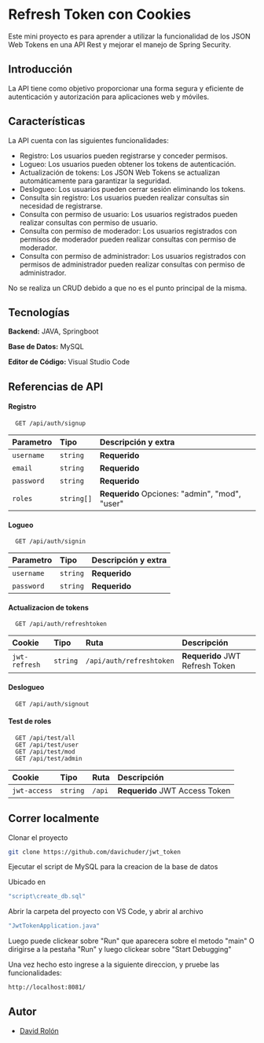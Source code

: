# Refresh Token con Cookies
Este mini proyecto es para aprender a utilizar la funcionalidad de los JSON Web Tokens en una API Rest y mejorar el manejo de Spring Security.

## Introducción

La API tiene como objetivo proporcionar una forma segura y eficiente de autenticación y autorización para aplicaciones web y móviles.
## Características
La API cuenta con las siguientes funcionalidades:

- Registro: Los usuarios pueden registrarse y conceder permisos.
- Logueo: Los usuarios pueden obtener los tokens de autenticación.
- Actualización de tokens: Los JSON Web Tokens se actualizan automáticamente para garantizar la seguridad.
- Deslogueo: Los usuarios pueden cerrar sesión eliminando los tokens.
- Consulta sin registro: Los usuarios pueden realizar consultas sin necesidad de registrarse.
- Consulta con permiso de usuario: Los usuarios registrados pueden realizar consultas con permiso de usuario.
- Consulta con permiso de moderador: Los usuarios registrados con permisos de moderador pueden realizar consultas con permiso de moderador.
- Consulta con permiso de administrador: Los usuarios registrados con permisos de administrador pueden realizar consultas con permiso de administrador.

No se realiza un CRUD debido a que no es el punto principal de la misma.
## Tecnologías

**Backend:** JAVA, Springboot

**Base de Datos:** MySQL

**Editor de Código:** Visual Studio Code

## Referencias de API

#### Registro

```http
  GET /api/auth/signup
```
|Parametro|Tipo|Descripción y extra|
|:-|:-|:-|
|`username`|`string`|**Requerido**|
|`email`|`string`|**Requerido**|
|`password`|`string`|**Requerido**|
|`roles`|`string[]`|**Requerido** Opciones: "admin", "mod", "user"|

#### Logueo
```http
  GET /api/auth/signin
```
|Parametro|Tipo|Descripción y extra|
|:-|:-|:-|
|`username`|`string`|**Requerido**|
|`password`|`string`|**Requerido**|

#### Actualizacion de tokens
```http
  GET /api/auth/refreshtoken
```
|Cookie|Tipo|Ruta|Descripción|
|:-|:-|:-|:-|
|`jwt-refresh`|`string`|`/api/auth/refreshtoken`|**Requerido** JWT Refresh Token|

#### Deslogueo
```http
  GET /api/auth/signout
```

#### Test de roles
```http
  GET /api/test/all
  GET /api/test/user
  GET /api/test/mod
  GET /api/test/admin
```
|Cookie|Tipo|Ruta|Descripción|
|:-|:-|:-|:-|
|`jwt-access`|`string`|`/api`|**Requerido** JWT Access Token|


## Correr localmente

Clonar el proyecto

```bash
git clone https://github.com/davichuder/jwt_token
```

Ejecutar el script de MySQL para la creacion de la base de datos

Ubicado en 
```bash
"script\create_db.sql"
```

Abrir la carpeta del proyecto con VS Code, y abrir al archivo
```bash
"JwtTokenApplication.java"
```
Luego puede clickear sobre "Run" que aparecera sobre el metodo "main"
O dirigirse a la pestaña "Run" y luego clickear sobre "Start Debugging"

Una vez hecho esto ingrese a la siguiente direccion, y pruebe las funcionalidades:
```bash
http://localhost:8081/
```
## Autor
- [David Rolón](https://www.linkedin.com/in/david-emanuel-rolon/)

